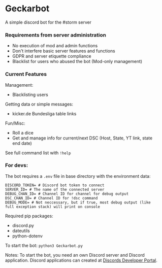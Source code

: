 # Geckarbot
A simple discord bot for the #storm server

### Requirements from server administration
- No execution of mod and admin functions
- Don't interfere basic server features and functions
- GDPR and server etiquette compliance
- Blacklist for users who abused the bot (Mod-only management)

### Current Features
Management:
- Blacklisting users

Getting data or simple messages:
- kicker.de Bundesliga table links

Fun/Misc:
- Roll a dice
- Get and manage info for current/next DSC (Host, State, YT link, state end date)

See full command list with `!help`

### For devs:
The bot requires a `.env` file in base directory with the environment data:
```
DISCORD_TOKEN= # Discord bot token to connect
SERVER_ID= # The name of the connected server
DEBUG_CHAN_ID= # Channel ID for channel for debug output
DSC_CHAN_ID= # Channel ID for !dsc command
DEBUG_MODE= # Not neccessary, but if true, most debug output (like full exception stack) will print on console
```
Required pip packages:
- discord.py 
- dateutils
- python-dotenv

To start the bot: `python3 Geckarbot.py`

Notes: To start the bot, you need an own Discord server and Discord application. Discord applications can created at [Discords Developer Portal](https://discord.com/developers/applications).
